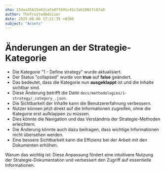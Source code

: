 ```yaml
---
sha: 15daa35615e62cafa0ff691c41c3a61081fc07a0
author: TheTrustedAdvisor
date: 2025-08-08 17:21:35 +0200
subject: "Assets"
---
```


  # Änderungen an der Strategie-Kategorie

- Die Kategorie "1 - Define strategy" wurde aktualisiert.
- Der Status "collapsed" wurde von **true** auf **false** geändert.
- Das bedeutet, dass die Kategorie nun **ausgeklappt** ist und die Inhalte sichtbar sind.
- Diese Änderung betrifft die Datei `docs/methodologies/1-strategy/_category_.json`.
- Die Sichtbarkeit der Inhalte kann die Benutzererfahrung verbessern.
- Nutzer können jetzt direkt auf die Informationen zugreifen, ohne die Kategorie erst aufklappen zu müssen.
- Dies könnte die Navigation und das Verständnis der Strategie-Methoden erleichtern.
- Die Änderung könnte auch dazu beitragen, dass wichtige Informationen nicht übersehen werden.
- Eine bessere Sichtbarkeit kann die Effizienz bei der Arbeit mit den Dokumenten erhöhen.

Warum das wichtig ist: Diese Anpassung fördert eine intuitivere Nutzung der Strategie-Dokumentation und verbessert den Zugriff auf essentielle Informationen.
